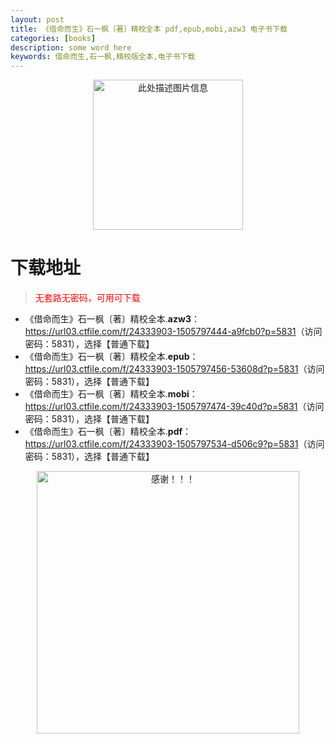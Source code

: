 ```yaml
---
layout: post
title: 《借命而生》石一枫〔著〕精校全本 pdf,epub,mobi,azw3 电子书下载
categories: [books]
description: some word here
keywords: 借命而生,石一枫,精校版全本,电子书下载
---
```


<div align="center"><img src="https://qweree.cn/wp-content/uploads/2025/05/jie-ming-er-sheng.jpg" alt="此处描述图片信息" width="240px" height="auto"></div>

# 下载地址

> <p style="color:red" >无套路无密码，可用可下载</p>

- 《借命而生》石一枫〔著〕精校全本.**azw3**：<https://url03.ctfile.com/f/24333903-1505797444-a9fcb0?p=5831>（访问密码：5831），选择【普通下载】
- 《借命而生》石一枫〔著〕精校全本.**epub**：<https://url03.ctfile.com/f/24333903-1505797456-53608d?p=5831>（访问密码：5831），选择【普通下载】
- 《借命而生》石一枫〔著〕精校全本.**mobi**：<https://url03.ctfile.com/f/24333903-1505797474-39c40d?p=5831>（访问密码：5831），选择【普通下载】
- 《借命而生》石一枫〔著〕精校全本.**pdf**：<https://url03.ctfile.com/f/24333903-1505797534-d506c9?p=5831>（访问密码：5831），选择【普通下载】

<div align="center"><img src="https://pic.imgdb.cn/item/6707df6bd29ded1a8ce37031.gif" alt="感谢！！！" width="420px" height="auto"/></div>
